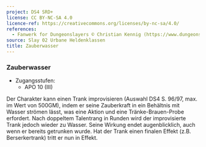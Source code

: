 ```yaml
---
project: DS4 SRD+
license: CC BY-NC-SA 4.0
licence-ref: https://creativecommons.org/licenses/by-nc-sa/4.0/
references: 
  - Fanwerk for Dungeonslayers © Christian Kennig (https://www.dungeonslayers.net/)
source: Slay 02 Urbane Heldenklassen
title: Zauberwasser
---
```


### Zauberwasser

- Zugangsstufen:
  - APO 10 (III)

Der Charakter kann einen Trank improvisieren (Auswahl DS4 S. 96/97, max. im Wert von 500GM), indem er seine Zauberkraft in ein Behältnis mit Wasser strömen lässt, was eine Aktion und eine Tränke-Brauen-Probe erfordert. Nach doppeltem Talentrang in Runden wird der improvisierte Trank jedoch wieder zu Wasser. Seine Wirkung endet augenblicklich, auch wenn er bereits getrunken wurde. Hat der Trank einen finalen Effekt (z.B. Berserkertrank) tritt er nun in Effekt.

